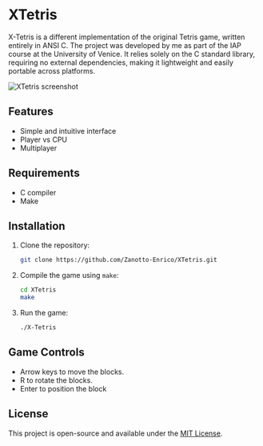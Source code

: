 
# XTetris

X-Tetris is a different implementation of the original Tetris game, written entirely in ANSI C. The project was developed by me as part of the IAP course at the University of Venice. It relies solely on the C standard library, requiring no external dependencies, making it lightweight and easily portable across platforms.

![XTetris screenshot](screenshot.png)

## Features
- Simple and intuitive interface
- Player vs CPU
- Multiplayer

## Requirements
- C compiler
- Make

## Installation

1. Clone the repository:

   ```bash
   git clone https://github.com/Zanotto-Enrico/XTetris.git
   ```

2. Compile the game using `make`:

   ```bash
   cd XTetris
   make
   ```

3. Run the game:

   ```bash
   ./X-Tetris
   ```

## Game Controls

- Arrow keys to move the blocks.
- R to rotate the blocks.
- Enter to position the block

## License
This project is open-source and available under the [MIT License](LICENSE).


